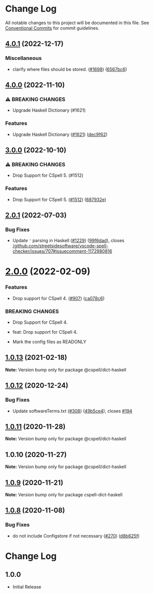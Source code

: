 # Change Log

All notable changes to this project will be documented in this file.
See [Conventional Commits](https://conventionalcommits.org) for commit guidelines.

## [4.0.1](https://github.com/streetsidesoftware/cspell-dicts/compare/@cspell/dict-haskell@4.0.0...@cspell/dict-haskell@4.0.1) (2022-12-17)


### Miscellaneous

* clarify where files should be stored. ([#1698](https://github.com/streetsidesoftware/cspell-dicts/issues/1698)) ([6567bc6](https://github.com/streetsidesoftware/cspell-dicts/commit/6567bc62130404cb32945bdcc3bf07316c839396))

## [4.0.0](https://github.com/streetsidesoftware/cspell-dicts/compare/@cspell/dict-haskell@3.0.0...@cspell/dict-haskell@4.0.0) (2022-11-10)


### ⚠ BREAKING CHANGES

* Upgrade Haskell Dictionary (#1621)

### Features

* Upgrade Haskell Dictionary ([#1621](https://github.com/streetsidesoftware/cspell-dicts/issues/1621)) ([dec9f62](https://github.com/streetsidesoftware/cspell-dicts/commit/dec9f62e1ab8a86dfe51af070be480bbb84d0c4e))

## [3.0.0](https://github.com/streetsidesoftware/cspell-dicts/compare/@cspell/dict-haskell@2.0.1...@cspell/dict-haskell@3.0.0) (2022-10-10)


### ⚠ BREAKING CHANGES

* Drop Support for CSpell 5. (#1512)

### Features

* Drop Support for CSpell 5. ([#1512](https://github.com/streetsidesoftware/cspell-dicts/issues/1512)) ([687932e](https://github.com/streetsidesoftware/cspell-dicts/commit/687932e187e4bce87d7904e3a2e53dd6de6ac372))

## [2.0.1](https://github.com/streetsidesoftware/cspell-dicts/compare/@cspell/dict-haskell@2.0.0...@cspell/dict-haskell@2.0.1) (2022-07-03)


### Bug Fixes

* Update `'` parsing in Haskell ([#1229](https://github.com/streetsidesoftware/cspell-dicts/issues/1229)) ([99f6dad](https://github.com/streetsidesoftware/cspell-dicts/commit/99f6dadd0393a412f112d43b99a4162055b5f65c)), closes [/github.com/streetsidesoftware/vscode-spell-checker/issues/707#issuecomment-1172980816](https://github.com/streetsidesoftware//github.com/streetsidesoftware/vscode-spell-checker/issues/707/issues/issuecomment-1172980816)



# [2.0.0](https://github.com/streetsidesoftware/cspell-dicts/compare/@cspell/dict-haskell@1.0.13...@cspell/dict-haskell@2.0.0) (2022-02-09)


### Features

* Drop support for CSpell 4. ([#907](https://github.com/streetsidesoftware/cspell-dicts/issues/907)) ([ca078c6](https://github.com/streetsidesoftware/cspell-dicts/commit/ca078c6a2e188cc3cf6276db1ba7e007f0f06f27))


### BREAKING CHANGES

* Drop Support for CSpell 4.

* feat: Drop support for CSpell 4.
* Mark the config files as READONLY





## [1.0.13](https://github.com/streetsidesoftware/cspell-dicts/compare/@cspell/dict-haskell@1.0.12...@cspell/dict-haskell@1.0.13) (2021-02-18)

**Note:** Version bump only for package @cspell/dict-haskell





## [1.0.12](https://github.com/streetsidesoftware/cspell-dicts/compare/@cspell/dict-haskell@1.0.11...@cspell/dict-haskell@1.0.12) (2020-12-24)


### Bug Fixes

* Update softwareTerms.txt ([#308](https://github.com/streetsidesoftware/cspell-dicts/issues/308)) ([49b5ce4](https://github.com/streetsidesoftware/cspell-dicts/commit/49b5ce4a2436f3c99969d6425128d55f84c8a7fc)), closes [#194](https://github.com/streetsidesoftware/cspell-dicts/issues/194)





## [1.0.11](https://github.com/streetsidesoftware/cspell-dicts/compare/@cspell/dict-haskell@1.0.10...@cspell/dict-haskell@1.0.11) (2020-11-28)

**Note:** Version bump only for package @cspell/dict-haskell





## 1.0.10 (2020-11-27)

**Note:** Version bump only for package @cspell/dict-haskell





## [1.0.9](https://github.com/streetsidesoftware/cspell-dicts/compare/cspell-dict-haskell@1.0.8...cspell-dict-haskell@1.0.9) (2020-11-21)

**Note:** Version bump only for package cspell-dict-haskell

## [1.0.8](https://github.com/streetsidesoftware/cspell-dicts/compare/cspell-dict-haskell@1.0.7...cspell-dict-haskell@1.0.8) (2020-11-08)

### Bug Fixes

- do not include Configstore if not necessary ([#270](https://github.com/streetsidesoftware/cspell-dicts/issues/270)) ([d8b625f](https://github.com/streetsidesoftware/cspell-dicts/commit/d8b625f2f42d5cc6c4a9390216ac1e5037886e44))

# Change Log

## 1.0.0

- Initial Release
